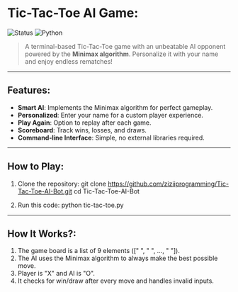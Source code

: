 # Tic-Tac-Toe AI Game:

![Status](https://img.shields.io/badge/Status-Completed-brightgreen)
![Python](https://img.shields.io/badge/Python-3.x-blue)

> A terminal-based Tic-Tac-Toe game with an unbeatable AI opponent powered by the **Minimax algorithm**. Personalize it with your name and enjoy endless rematches!

---

## Features:

- **Smart AI**: Implements the Minimax algorithm for perfect gameplay.
- **Personalized**: Enter your name for a custom player experience.
- **Play Again**: Option to replay after each game.
- **Scoreboard**: Track wins, losses, and draws.
- **Command-line Interface**: Simple, no external libraries required.

---

##  How to Play:

1. Clone the repository:
git clone https://github.com/ziziiprogramming/Tic-Tac-Toe-AI-Bot.git
cd Tic-Tac-Toe-AI-Bot

2. Run this code:
python tic-tac-toe.py

---

## How It Works?:

1. The game board is a list of 9 elements ([" ", " ", ..., " "]).
2. The AI uses the Minimax algorithm to always make the best possible move.
3. Player is "X" and AI is "O".
4. It checks for win/draw after every move and handles invalid inputs.

